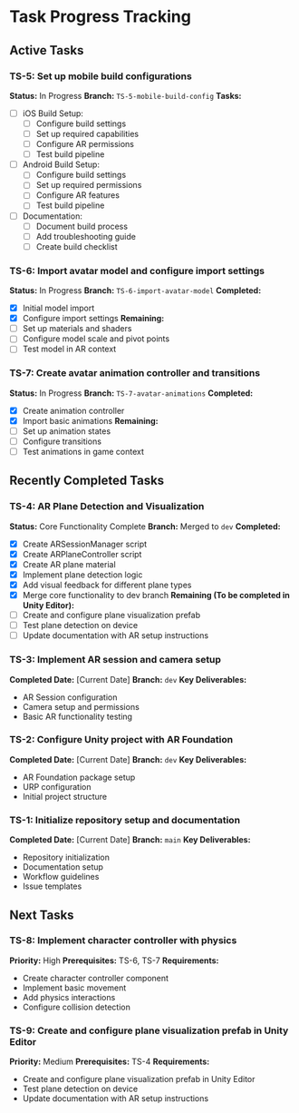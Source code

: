# Task Progress Tracking

## Active Tasks

### TS-5: Set up mobile build configurations
**Status:** In Progress
**Branch:** `TS-5-mobile-build-config`
**Tasks:**
- [ ] iOS Build Setup:
  - [ ] Configure build settings
  - [ ] Set up required capabilities
  - [ ] Configure AR permissions
  - [ ] Test build pipeline
- [ ] Android Build Setup:
  - [ ] Configure build settings
  - [ ] Set up required permissions
  - [ ] Configure AR features
  - [ ] Test build pipeline
- [ ] Documentation:
  - [ ] Document build process
  - [ ] Add troubleshooting guide
  - [ ] Create build checklist

### TS-6: Import avatar model and configure import settings
**Status:** In Progress
**Branch:** `TS-6-import-avatar-model`
**Completed:**
- [x] Initial model import
- [x] Configure import settings
**Remaining:**
- [ ] Set up materials and shaders
- [ ] Configure model scale and pivot points
- [ ] Test model in AR context

### TS-7: Create avatar animation controller and transitions
**Status:** In Progress
**Branch:** `TS-7-avatar-animations`
**Completed:**
- [x] Create animation controller
- [x] Import basic animations
**Remaining:**
- [ ] Set up animation states
- [ ] Configure transitions
- [ ] Test animations in game context

## Recently Completed Tasks

### TS-4: AR Plane Detection and Visualization
**Status:** Core Functionality Complete
**Branch:** Merged to `dev`
**Completed:**
- [x] Create ARSessionManager script
- [x] Create ARPlaneController script
- [x] Create AR plane material
- [x] Implement plane detection logic
- [x] Add visual feedback for different plane types
- [x] Merge core functionality to dev branch
**Remaining (To be completed in Unity Editor):**
- [ ] Create and configure plane visualization prefab
- [ ] Test plane detection on device
- [ ] Update documentation with AR setup instructions

### TS-3: Implement AR session and camera setup
**Completed Date:** [Current Date]
**Branch:** `dev`
**Key Deliverables:**
- AR Session configuration
- Camera setup and permissions
- Basic AR functionality testing

### TS-2: Configure Unity project with AR Foundation
**Completed Date:** [Current Date]
**Branch:** `dev`
**Key Deliverables:**
- AR Foundation package setup
- URP configuration
- Initial project structure

### TS-1: Initialize repository setup and documentation
**Completed Date:** [Current Date]
**Branch:** `main`
**Key Deliverables:**
- Repository initialization
- Documentation setup
- Workflow guidelines
- Issue templates

## Next Tasks

### TS-8: Implement character controller with physics
**Priority:** High
**Prerequisites:** TS-6, TS-7
**Requirements:**
- Create character controller component
- Implement basic movement
- Add physics interactions
- Configure collision detection

### TS-9: Create and configure plane visualization prefab in Unity Editor
**Priority:** Medium
**Prerequisites:** TS-4
**Requirements:**
- Create and configure plane visualization prefab in Unity Editor
- Test plane detection on device
- Update documentation with AR setup instructions 